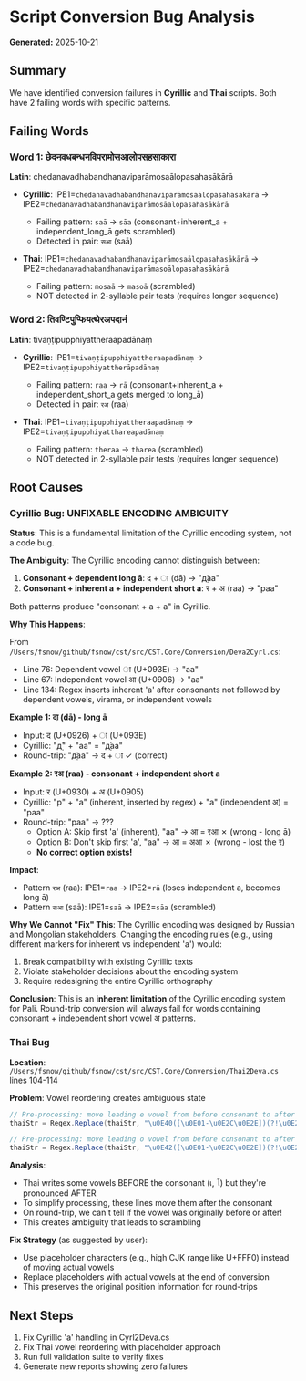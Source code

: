 # Script Conversion Bug Analysis

**Generated:** 2025-10-21

## Summary

We have identified conversion failures in **Cyrillic** and **Thai** scripts. Both have 2 failing words with specific patterns.

## Failing Words

### Word 1: छेदनवधबन्धनविपरामोसआलोपसहसाकारा
**Latin**: chedanavadhabandhanaviparāmosaālopasahasākārā

- **Cyrillic**: IPE1=`chedanavadhabandhanaviparāmosaālopasahasākārā` → IPE2=`chedanavadhabandhanaviparāmosāalopasahasākārā`
  - Failing pattern: `saā` → `sāa` (consonant+inherent_a + independent_long_ā gets scrambled)
  - Detected in pair: `सआ` (saā)

- **Thai**: IPE1=`chedanavadhabandhanaviparāmosaālopasahasākārā` → IPE2=`chedanavadhabandhanaviparāmasoālopasahasākārā`
  - Failing pattern: `mosaā` → `masoā` (scrambled)
  - NOT detected in 2-syllable pair tests (requires longer sequence)

### Word 2: तिवण्टिपुप्फियत्थेरअपदानं
**Latin**: tivaṇṭipupphiyattheraapadānaṃ

- **Cyrillic**: IPE1=`tivaṇṭipupphiyattheraapadānaṃ` → IPE2=`tivaṇṭipupphiyattherāpadānaṃ`
  - Failing pattern: `raa` → `rā` (consonant+inherent_a + independent_short_a gets merged to long_ā)
  - Detected in pair: `रअ` (raa)

- **Thai**: IPE1=`tivaṇṭipupphiyattheraapadānaṃ` → IPE2=`tivaṇṭipupphiyatthareapadānaṃ`
  - Failing pattern: `theraa` → `tharea` (scrambled)
  - NOT detected in 2-syllable pair tests (requires longer sequence)

## Root Causes

### Cyrillic Bug: UNFIXABLE ENCODING AMBIGUITY

**Status**: This is a fundamental limitation of the Cyrillic encoding system, not a code bug.

**The Ambiguity**: The Cyrillic encoding cannot distinguish between:
1. **Consonant + dependent long ā**: द + ा (dā) → "д̣̇аа"
2. **Consonant + inherent a + independent short a**: र + अ (raa) → "раа"

Both patterns produce "consonant + а + а" in Cyrillic.

**Why This Happens**:

From `/Users/fsnow/github/fsnow/cst/src/CST.Core/Conversion/Deva2Cyrl.cs`:
- Line 76: Dependent vowel ा (U+093E) → "аа"
- Line 67: Independent vowel आ (U+0906) → "аа"
- Line 134: Regex inserts inherent 'а' after consonants not followed by dependent vowels, virama, or independent vowels

**Example 1: दा (dā) - long ā**
- Input: द (U+0926) + ा (U+093E)
- Cyrillic: "д̣̇" + "аа" = "д̣̇аа"
- Round-trip: "д̣̇аа" → द + ा ✓ (correct)

**Example 2: रअ (raa) - consonant + independent short a**
- Input: र (U+0930) + अ (U+0905)
- Cyrillic: "р" + "а" (inherent, inserted by regex) + "а" (independent अ) = "раа"
- Round-trip: "раа" → ???
  - Option A: Skip first 'а' (inherent), "аа" → आ = रआ ✗ (wrong - long ā)
  - Option B: Don't skip first 'а', "аа" → आ = अआ ✗ (wrong - lost the र)
  - **No correct option exists!**

**Impact**:
- Pattern `रअ` (raa): IPE1=`raa` → IPE2=`rā` (loses independent a, becomes long ā)
- Pattern `सआ` (saā): IPE1=`saā` → IPE2=`sāa` (scrambled)

**Why We Cannot "Fix" This**:
The Cyrillic encoding was designed by Russian and Mongolian stakeholders. Changing the encoding rules (e.g., using different markers for inherent vs independent 'а') would:
1. Break compatibility with existing Cyrillic texts
2. Violate stakeholder decisions about the encoding system
3. Require redesigning the entire Cyrillic orthography

**Conclusion**: This is an **inherent limitation** of the Cyrillic encoding system for Pali. Round-trip conversion will always fail for words containing consonant + independent short vowel अ patterns.

### Thai Bug
**Location**: `/Users/fsnow/github/fsnow/cst/src/CST.Core/Conversion/Thai2Deva.cs` lines 104-114

**Problem**: Vowel reordering creates ambiguous state

```csharp
// Pre-processing: move leading e vowel from before consonant to after
thaiStr = Regex.Replace(thaiStr, "\u0E40([\u0E01-\u0E2C\u0E2E])(?!\u0E2D)", "$1\u0E40");

// Pre-processing: move leading o vowel from before consonant to after
thaiStr = Regex.Replace(thaiStr, "\u0E42([\u0E01-\u0E2C\u0E2E])(?!\u0E2D)", "$1\u0E42");
```

**Analysis**:
- Thai writes some vowels BEFORE the consonant (เ, โ) but they're pronounced AFTER
- To simplify processing, these lines move them after the consonant
- On round-trip, we can't tell if the vowel was originally before or after!
- This creates ambiguity that leads to scrambling

**Fix Strategy** (as suggested by user):
- Use placeholder characters (e.g., high CJK range like U+FFF0) instead of moving actual vowels
- Replace placeholders with actual vowels at the end of conversion
- This preserves the original position information for round-trips

## Next Steps

1. Fix Cyrillic 'а' handling in Cyrl2Deva.cs
2. Fix Thai vowel reordering with placeholder approach
3. Run full validation suite to verify fixes
4. Generate new reports showing zero failures

